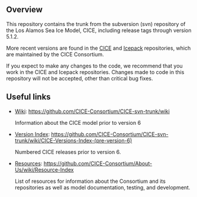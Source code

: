 ## Overview
This repository contains the trunk from the subversion (svn) repository of the Los Alamos Sea Ice Model, CICE, including release tags through version 5.1.2. 

More recent versions are found in the [CICE](https://github.com/CICE-Consortium/CICE) and [Icepack](https://github.com/CICE-Consortium/Icepack) repositories, which are maintained by the CICE Consortium.  

If you expect to make any changes to the code, we recommend that you work in the CICE and Icepack repositories.  Changes made to code in this repository will not be accepted, other than critical bug fixes.

## Useful links
* [Wiki](https://github.com/CICE-Consortium/CICE-svn-trunk/wiki): https://github.com/CICE-Consortium/CICE-svn-trunk/wiki

   Information about the CICE model prior to version 6

* [Version Index](https://github.com/CICE-Consortium/CICE-svn-trunk/wiki/CICE-Versions-Index-(pre-version-6)): https://github.com/CICE-Consortium/CICE-svn-trunk/wiki/CICE-Versions-Index-(pre-version-6)

   Numbered CICE releases prior to version 6. 

* [Resources](https://github.com/CICE-Consortium/About-Us/wiki/Resource-Index): https://github.com/CICE-Consortium/About-Us/wiki/Resource-Index

   List of resources for information about the Consortium and its repositories as well as model documentation, testing, and development.    
